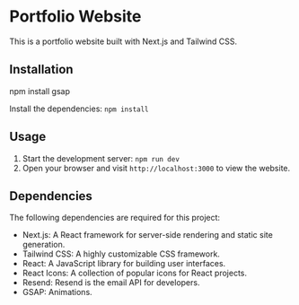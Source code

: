 # Portfolio Website

This is a portfolio website built with Next.js and Tailwind CSS.

## Installation

npm install gsap

Install the dependencies: `npm install`

## Usage

1. Start the development server: `npm run dev`
2. Open your browser and visit `http://localhost:3000` to view the website.

## Dependencies

The following dependencies are required for this project:

- Next.js: A React framework for server-side rendering and static site generation.
- Tailwind CSS: A highly customizable CSS framework.
- React: A JavaScript library for building user interfaces.
- React Icons: A collection of popular icons for React projects.
- Resend: Resend is the email API for developers.
- GSAP: Animations.
